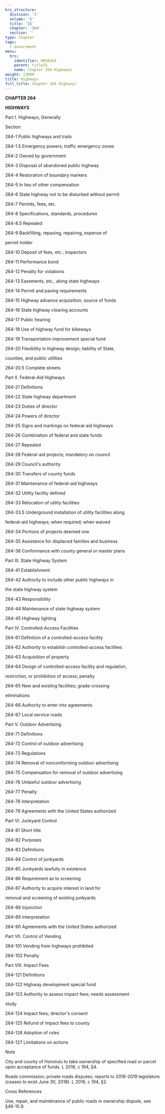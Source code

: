 ```yaml
---
hrs_structure:
  division: '1'
  volume: '5'
  title: '15'
  chapter: '264'
  section: ''
type: chapter
tags:
  - Government
menu:
  hrs:
    identifier: HRS0264
    parent: title15
    name: Chapter 264 Highways
weight: 13000
title: Highways
full_title: Chapter 264 Highways
---
```

**CHAPTER 264**

**HIGHWAYS**

Part I. Highways, Generally

Section

264-1 Public highways and trails

264-1.5 Emergency powers; traffic emergency zones

264-2 Owned by government

264-3 Disposal of abandoned public highway

264-4 Restoration of boundary markers

264-5 In lieu of other compensation

264-6 State highway not to be disturbed without permit

264-7 Permits, fees, etc.

264-8 Specifications, standards, procedures

264-8.5 Repealed

264-9 Backfilling, repaving, repairing, expense of

permit holder

264-10 Deposit of fees, etc.; inspectors

264-11 Performance bond

264-12 Penalty for violations

264-13 Easements, etc., along state highways

264-14 Permit and paving requirements

264-15 Highway advance acquisition; source of funds

264-16 State highway clearing accounts

264-17 Public hearing

264-18 Use of highway fund for bikeways

264-19 Transportation improvement special fund

264-20 Flexibility in highway design; liability of State,

counties, and public utilities

264-20.5 Complete streets

Part II. Federal-Aid Highways

264-21 Definitions

264-22 State highway department

264-23 Duties of director

264-24 Powers of director

264-25 Signs and markings on federal-aid highways

264-26 Combination of federal and state funds

264-27 Repealed

264-28 Federal-aid projects; mandatory on council

264-29 Council's authority

264-30 Transfers of county funds

264-31 Maintenance of federal-aid highways

264-32 Utility facility defined

264-33 Relocation of utility facilities

264-33.5 Underground installation of utility facilities along

federal-aid highways; when required; when waived

264-34 Portions of projects deemed one

264-35 Assistance for displaced families and business

264-36 Conformance with county general or master plans

Part III. State Highway System

264-41 Establishment

264-42 Authority to include other public highways in

the state highway system

264-43 Responsibility

264-44 Maintenance of state highway system

264-45 Highway lighting

Part IV. Controlled-Access Facilities

264-61 Definition of a controlled-access facility

264-62 Authority to establish controlled-access facilities

264-63 Acquisition of property

264-64 Design of controlled-access facility and regulation,

restriction, or prohibition of access; penalty

264-65 New and existing facilities; grade-crossing

eliminations

264-66 Authority to enter into agreements

264-67 Local service roads

Part V. Outdoor Advertising

264-71 Definitions

264-72 Control of outdoor advertising

264-73 Regulations

264-74 Removal of nonconforming outdoor advertising

264-75 Compensation for removal of outdoor advertising

264-76 Unlawful outdoor advertising

264-77 Penalty

264-78 Interpretation

264-79 Agreements with the United States authorized

Part VI. Junkyard Control

264-81 Short title

264-82 Purposes

264-83 Definitions

264-84 Control of junkyards

264-85 Junkyards lawfully in existence

264-86 Requirement as to screening

264-87 Authority to acquire interest in land for

removal and screening of existing junkyards

264-88 Injunction

264-89 Interpretation

264-90 Agreements with the United States authorized

Part VII. Control of Vending

264-101 Vending from highways prohibited

264-102 Penalty

Part VIII. Impact Fees

264-121 Definitions

264-122 Highway development special fund

264-123 Authority to assess impact fees; needs assessment

study

264-124 Impact fees; director's consent

264-125 Refund of impact fees to county

264-126 Adoption of rules

264-127 Limitations on actions

Note

City and county of Honolulu to take ownership of specified road or parcel upon acceptance of funds. L 2016, c 194, §4.

Roads commission; private roads disputes; reports to 2018-2019 legislature (ceases to exist June 30, 2018). L 2016, c 194, §2.

Cross References

Use, repair, and maintenance of public roads in ownership dispute, see §46-15.9.